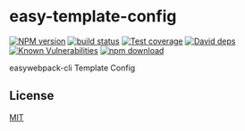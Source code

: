 # easy-template-config

[![NPM version][npm-image]][npm-url]
[![build status][travis-image]][travis-url]
[![Test coverage][codecov-image]][codecov-url]
[![David deps][david-image]][david-url]
[![Known Vulnerabilities][snyk-image]][snyk-url]
[![npm download][download-image]][download-url]

[npm-image]: https://img.shields.io/npm/v/easy-template-config.svg?style=flat-square
[npm-url]: https://npmjs.org/package/easy-template-config
[travis-image]: https://img.shields.io/travis/easy-team/easy-template-config.svg?style=flat-square
[travis-url]: https://travis-ci.org/easy-team/easy-template-config/
[codecov-image]: https://img.shields.io/codecov/c/github/easy-team/easy-template-config.svg?style=flat-square
[codecov-url]: https://codecov.io/github/easy-team/easy-template-config?branch=master
[david-image]: https://img.shields.io/david/easy-team/easy-template-config.svg?style=flat-square
[david-url]: https://david-dm.org/easy-team/easy-template-config
[snyk-image]: https://snyk.io/test/npm/easy-template-config/badge.svg?style=flat-square
[snyk-url]: https://snyk.io/test/npm/easy-template-config
[download-image]: https://img.shields.io/npm/dm/easy-template-config.svg?style=flat-square
[download-url]: https://npmjs.org/package/easy-template-config

easywebpack-cli Template Config

## License

[MIT](LICENSE)
